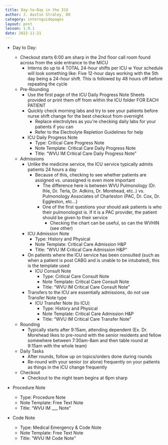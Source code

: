 ```yaml
---
title: Day-to-Day in the ICU
author: J. Austin Straley, DO
category: internguidepages
layout: post
lesson: 1.9.1
date: 2022-11-21
---
```


- Day to Day:
	- Checkout starts 6:00 am sharp in the 2nd floor call room found across from the side entrance to the MICU
		- Interns do up to 4 TOTAL 24-hour shifts per ICU
			w Your schedule will look something like: Five 12-hour days working with the 5th day being a 24-hour shift. This is followed by 48 hours off before repeating the cycle
	- Pre-Rounding
		- Use the first page of the ICU Daily Progress Note Sheets provided or print them off from within the ICU folder FOR EACH PATIENT
		- Quickly check morning labs and try to see your patients before nurse shift change for the best checkout from overnight
			- Replace electrolytes as you're checking daily labs for your patients if you can
			- Refer to the Electrolyte Repletion Guidelines for help
		- ICU Daily Progress Note
			- Type: Critical Care Progress Note
			- Note Template: Critical Care Daily Progress Note
			- Title: “WVU IM Critical Care Daily Progress Note”
	- Admissions
		- Unlike the medicine service, the ICU service typically admits patients 24 hours a day
			- Because of this, checking to see whether patients are assigned vs. unassigned is even more important
				- The difference here is between WVU Pulmonology (Dr. Ihle, Dr. Terla, Dr. Adkins, Dr. Morehead, etc..) vs. Pulmonology Associates of Charleston (PAC, Dr. Cox, Dr. Eggleston, etc…)
				- One of the first questions your should ask patients is who their pulmonologist is. If it is a PAC provider, the patient should be given to their service
					- Checking the chart can be useful, so can the WVHIN (see other)
		- ICU Admission Note
			- Type: History and Physical 
			- Note Template: Critical Care Admission H&P
			- Title: “WVU IM Critical Care Admission H&P”
		- On patients where the ICU service has been consulted (such as when a patient is post CABG and is unable to be intubated), this is the template used
			- ICU Consult Note
				- Type: Critical Care Consult Note
				- Note Template: Critical Care Consult Note
				- Title: “WVU IM Critical Care Consult Note”
		- Transfers to the ICU are essentially admissions, do not use Transfer Note type
			- ICU Transfer Note (to ICU)
				- Type: History and Physical 
				- Note Template: Critical Care Admission H&P
				- Title: “WVU IM Critical Care Transfer Note”
	- Rounding
		- Typically starts after 9:15am, attending dependent (Ex. Dr. Morehead likes to pre-round with the senior residents and fellow somewhere between 7:30am-8am and then table round at 9:15am with the whole team)
	- Daily Tasks
		- After rounds, follow up on topics/orders done during rounds
		- Re-round with your senior (or alone) frequently on your patients as things in the ICU change frequently
	- Checkout
		- Checkout to the night team begins at 6pm sharp


- Procedure Note
	- Type: Procedure Note
	- Note Template: Free Text Note
	- Title: “WVU IM ___ Note”
- Code Note
	- Type: Medical Emergency & Code Note
	- Note Template: Free Text Note
	- Title: “WVU IM Code Note”

